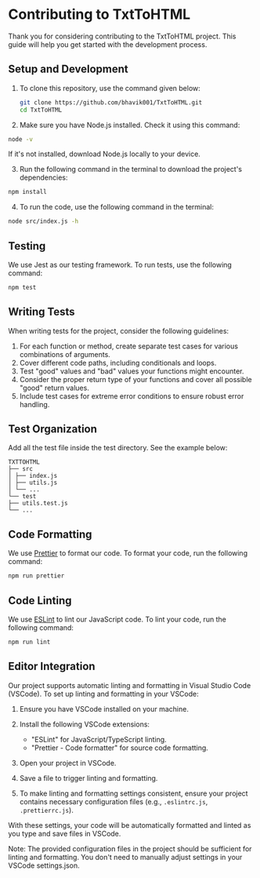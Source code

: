 # Contributing to TxtToHTML

Thank you for considering contributing to the TxtToHTML project. This guide will help you get started with the development process.

## Setup and Development

1. To clone this repository, use the command given below:

   ```bash
   git clone https://github.com/bhavik001/TxtToHTML.git
   cd TxtToHTML
   ```

2. Make sure you have Node.js installed. Check it using this command:

```bash
node -v
```

If it's not installed, download Node.js locally to your device.

3. Run the following command in the terminal to download the project's dependencies:

```bash
npm install
```

4. To run the code, use the following command in the terminal:

```bash
node src/index.js -h
```

## Testing

We use Jest as our testing framework. To run tests, use the following command:

```bash
npm test
```

## Writing Tests

When writing tests for the project, consider the following guidelines:

1. For each function or method, create separate test cases for various combinations of arguments.
2. Cover different code paths, including conditionals and loops.
3. Test "good" values and "bad" values your functions might encounter.
4. Consider the proper return type of your functions and cover all possible "good" return values.
5. Include test cases for extreme error conditions to ensure robust error handling.

## Test Organization

Add all the test file inside the test directory. See the example below:
```
TXTTOHTML
├── src
│ ├── index.js
│ ├── utils.js
│ └── ...
└── test
├── utils.test.js
└── ...
```
## Code Formatting

We use [Prettier](https://prettier.io/) to format our code. To format your code, run the following command:

```bash
npm run prettier
```

## Code Linting

We use [ESLint](https://eslint.org/) to lint our JavaScript code. To lint your code, run the following command:

```bash
npm run lint
```

## Editor Integration

Our project supports automatic linting and formatting in Visual Studio Code (VSCode). To set up linting and formatting in your VSCode:

1. Ensure you have VSCode installed on your machine.

2. Install the following VSCode extensions:

   - "ESLint" for JavaScript/TypeScript linting.
   - "Prettier - Code formatter" for source code formatting.

3. Open your project in VSCode.

4. Save a file to trigger linting and formatting.

5. To make linting and formatting settings consistent, ensure your project contains necessary configuration files (e.g., `.eslintrc.js`, `.prettierrc.js`).

With these settings, your code will be automatically formatted and linted as you type and save files in VSCode.

Note: The provided configuration files in the project should be sufficient for linting and formatting. You don't need to manually adjust settings in your VSCode settings.json.
